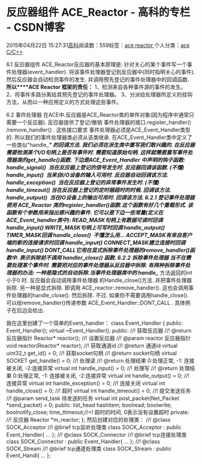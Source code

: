 
# 反应器组件 ACE_Reactor - 高科的专栏 - CSDN博客

2015年04月22日 15:27:31[高科](https://me.csdn.net/pbymw8iwm)阅读数：559标签：[ace																](https://so.csdn.net/so/search/s.do?q=ace&t=blog)[reactor																](https://so.csdn.net/so/search/s.do?q=reactor&t=blog)[
							](https://so.csdn.net/so/search/s.do?q=ace&t=blog)个人分类：[ace																](https://blog.csdn.net/pbymw8iwm/article/category/3133547)[C/C++																](https://blog.csdn.net/pbymw8iwm/article/category/910215)[
							](https://blog.csdn.net/pbymw8iwm/article/category/3133547)


6.1 反应器组件 ACE_Reactor反应器的基本原理是:
针对关心的某个事件写一个事件处理器(event_handler). 将该事件处理器登记到反应器中(同时指明关心的事件).
然后反应器会自动检测事件的发生. 并调用预先登记的事件处理器中的回调函数.
**所以****ACE Reactor 框架的责任：**
1、检测来自各种事件源的事件的发生。
2、将事件多路分离给其预先登记的事件处理器。
3、分派给处理器所定义的挂钩方法，从而以一种应用定义的方式处理这些事件。

6.2 事件处理器
在ACE中.反应器是ACE_Reactor类的单件对象(因为程序中通常只需要一个反应器).
反应器提供了登记/撤销 事件处理器的接口.register_handler() /remove_handler() .
这些接口要求 事件处理器必须是ACE_Event_Handler类型的. 所以我们的事件处理器类必须从该类继承.
在ACE_Event_Handler类中定义了一些类似"handle_***" 的回调方法. 我们必须在派生类中重写我们敢兴趣的.
在反应器需要检测某个I/O句柄上是否有事件时. 需要知道原始句柄. 这样就需要重写事件处理器类的get_handle()函数.
下边是ACE_Event_Handler 中声明的钩子函数:
handle_signal()  当在反应器上登记的信号发生时. 反应器回调该函数. (不懂)
handle_input()  当来自I/O设备的输入可用时. 反应器自动回调该方法.
handle_exception()  当在反应器上登记的异常事件发生时. (不懂)
handle_timeout() 当在反应器上登记的定时器超时的时候. 回调该方法.
handle_output()  当在IO设备上的输出可用时. 回调该方法.
6.2.1 登记事件处理器
使用 ACE_Reactor 类的register_handler()函数.这个函数有好几个重载形式.
该函数有个参数用来指出感兴趣的事件. 它可以是下边一些常量(定义在ACE_Event_handler类中):
READ_MASK句柄上有数据可读时回调
 handle_input()
WRITE_MASK句柄上可写时回调
 handle_output()
TIMER_MASK回调 handle_close()  不懂怎么用...
ACCEPT_MASK有来自客户端的新的连接请求时回调
 handle_input()
CONNECT_MASK建立连接时回调
 handle_input()
DONT_CALL它用在显式拆除事件处理器的remove_handler()函数中.
 表示拆除前不调用 handler_close() 函数.
6.2.2
 拆除事件处理器
当不在需要处理某个事件时. 需要把对应的事件处理器从反应器中拆除.
有两种拆除事件处理器的办法:
一种是隐式的自动拆除.当事件处理器类中的
 handle_*** 方法返回的int 小于0 时. 反应器会自动调用事件处理器
的Handle_close()方法. 并把事件处理器拆除.
另一种是显式拆除.
 即调用 ACE_reactor::remove_handler(). 这也会调用事件处理器的handle_close(). 然后拆除.
不过. 如果你不需要调用handle_close(). 可以给remove_handler()传递参数 ACE_Event_Handler::DONT_CALL .
具体例子在后边会给出.

我在这里创建了一个简单的Event_handler：
class Event_Handler
{
public:
Event_Handler();
virtual ~Event_Handler();
public:
//! 获取反应器
//! @return 反应器指针
Reactor* reactor();
//! 设置反应器
//! @param reactor 反应器指针
void reactor(Reactor* reactor);
//! 获取通道id
//! @return 通道id
virtual uint32_t get_id() = 0;
//! 获取socket句柄
//! @return socket句柄
virtual SOCKET get_handle() = 0;
//! 处理读
//! @return 处理结果 0:处理正常, -1: 连接被关闭, -2:连接异常
virtual int handle_input() = 0;
//! 处理写
//! @return 处理结果 0:处理正常, -1: 连接被关闭, -2:连接异常
virtual int handle_output() = 0;
//! 连接异常
virtual int handle_exception() = 0;
//! 连接关闭
virtual int handle_close() = 0;
//! 超时
virtual int handle_timeout() = 0;
//! 提交发送任务
//! @param send_task 待发送的任务
virtual int post_packet(Net_Packet *send_packet) = 0;
public:
list_head hashitem;
boolread;
boolwrite;
boolnotify_close;
time_ttimeout;//<! 超时的时间, 0表示没有设置超时
private:
//! 反应器
Reactor *m_reactor;
};
然后创建对应的处理类：
//! @class SOCK_Acceptor
//! @brief tcp监听处理类
class SOCK_Acceptor : public Event_Handler{
...
};
//! @class SOCK_Connector
//! @brief tcp连接处理类
class SOCK_Connector : public Event_Handler{
...
};
//! @class SOCK_Stream
//! @brief tcp通道处理类
class SOCK_Stream : public Event_Handl{
...
};



